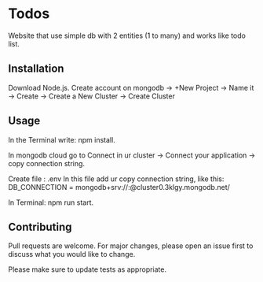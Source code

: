 # Todos

Website that use simple db with 2 entities (1 to many) and works like todo list.

## Installation

Download Node.js.
Create account on mongodb -> +New Project -> Name it -> Create -> Create a New Cluster -> Create Cluster

## Usage

In the Terminal write: npm install.

In mongodb cloud go to Connect in ur cluster -> Connect your application -> copy connection string.

Create file : .env
In this file add ur copy connection string, like this: DB_CONNECTION = mongodb+srv://<User>:<UrPassword>@cluster0.3klgy.mongodb.net/<UrDatabaseName> 

In Terminal: npm run start.

## Contributing
Pull requests are welcome. For major changes, please open an issue first to discuss what you would like to change.

Please make sure to update tests as appropriate.
